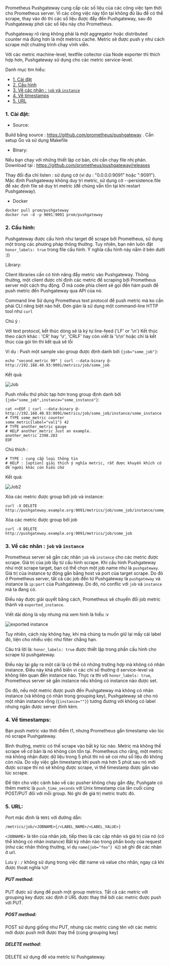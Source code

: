 Prometheus Pushgateway cung cấp các số liệu của các công việc tạm thời cho Prometheus server. Vì các công việc này tồn tại không đủ lâu để có thể scrape, thay vào đó thì các số liệu được đẩy đến Pushgateway, sau đó Pushgateway phơi các số liệu này cho Prometheus. 

Pushgateway rõ ràng không phải là một aggregator hoặc distributed counter mà đúng hơn là một metrics cache. Metric sẽ được push y như cách scrape một chương trình chạy vĩnh viễn. 

Với các metric machine-level, textfile collector của Node exporter thì thích hợp hơn, Pushgateway sử dụng cho các metric service-level. 

Danh mục tìm hiểu:

- [1. Cài đặt](#install)
- [2. Cấu hình](#config)
- [3. Về các nhãn : `job` và `instance`](#label)
- [4. Về timestamps](#timestamp)
- [5. URL](#url)


<a name="install"></a>
### 1. Cài đặt: 

- Source:

Build bằng source : https://github.com/prometheus/pushgateway . Cần setup Go và sử dụng Makefile 

- Binary:

Nếu bạn chạy với những thiết lập cơ bản, chỉ cần chạy file nhị phân. 
Download tại : https://github.com/prometheus/pushgateway/releases


Thay đổi địa chỉ listen : sử dụng cờ  (ví dụ :  "0.0.0.0:9091" hoặc ":9091").
Mặc định Pushgateway không duy trì metric, sử dụng cờ --persistence.file để xác định file sẽ duy trì metric (để chúng vẫn tồn tại khi restart Pushgateway).

- Docker 
```
docker pull prom/pushgateway
docker run -d -p 9091:9091 prom/pushgateway
```

<a name="config"></a>
### 2. Cấu hình: 

Pushgateway được cấu hình như target để scrape bởi Prometheus, sử dụng một trong các phương pháp thông thường. Tuy nhiên, bạn nên luôn đặt `honor_labels: true` trong file cấu hình. Ý nghĩa cấu hình này nằm ở bên dưới :))

Library: 

Client libraries cần có tính năng đẩy metric vào Pushgateway. Thông thường, một client được chỉ định các metric để scraping bởi Prometheus server một cách thụ động. Ở mã code phía client sẽ gọi đến hàm push để push metric đến Pushgateway qua API của nó. 

Command line 
Sử dụng Prometheus text protocol để push metric mà ko cần phải CLI riêng biệt nào hết. Đơn giản là sử dụng một command-line HTTP tool như `curl`

Chú ý : 

Với text protocol, kết thúc dòng sẽ là ký tự line-feed  ('LF' or '\n')
Kết thúc theo cách khác : 'CR' hay '\r', 'CRLF' hay còn viết là '\r\n' hoặc chỉ là kết thúc của gói tin thì kết quả sẽ lỗi


Ví dụ : Push một sample vào group được định danh bởi `{job="some_job"}`:

```
echo "second_metric 99" | curl --data-binary @- http://192.168.40.93:9091/metrics/job/some_job
```

Kết quả: 

![Job](https://raw.githubusercontent.com/locvx1234/ghichep-prometheus-v2/master/images/push_job.png)


Push nhiều thứ phức tạp hơn trong group định danh bởi `{job="some_job",instance="some_instance"}`:

```
cat <<EOF | curl --data-binary @- http://192.168.40.93:9091/metrics/job/some_job/instance/some_instance
# TYPE some_metric counter
some_metric{label="val1"} 42
# TYPE another_metric gauge
# HELP another_metric Just an example.
another_metric 2398.283
EOF
```

Chú thích : 

```
# TYPE : cung cấp loại thông tin 
# HELP : [option] giải thích ý nghĩa metric, rất được khuyến khích có để người khác còn hiểu chứ 
```

Kết quả:

![Job2](https://raw.githubusercontent.com/locvx1234/ghichep-prometheus-v2/master/images/push_job_detail.png)

Xóa các metric được group bởi job và instance:

```
curl -X DELETE http://pushgateway.example.org:9091/metrics/job/some_job/instance/some_instance
```

Xóa các metric được group bởi job

```
curl -X DELETE http://pushgateway.example.org:9091/metrics/job/some_job
```

<a name="label"></a>
### 3. Về các nhãn : `job` và `instance`

Prometheus server sẽ gắn các nhãn `job` và `instance` cho các metric được scrape. Giá trị của job lấy từ cấu hình scrape. Khi cấu hình Pushgateway như một scrape target, bạn có thể chọn một job name như là `pushgateway`. Giá trị của instance tự động gắn bằng host và port của target scrape. Do đó ở Prometheus server, tất cả các job đến từ Pushgateway là `pushgateway` và instance là `ip:port` của Pushgateway. Do đó, nó conflic với `job` và `instance` mà ta đang có. 

Điều này được giải quyết bằng cách, Prometheus sẽ chuyển đổi job metric thành và `exported_instance`. 

Viết dài dòng là vậy nhưng mà xem hình là hiểu :v

![exported instance](https://raw.githubusercontent.com/locvx1234/ghichep-prometheus-v2/master/images/exported_inststance.png)


Tuy nhiên, cách này không hay, khi mà chúng ta muốn giữ lại mấy cái label đó, tiện cho nhiều việc như filter chẳng hạn. 

Câu trả lời là: `honor_labels: true` được thiết lập trong phần cấu hình cho scrape từ pushgateway. 
 
Điều này lại gây ra một cái là có thể có những trường hợp mà không có nhãn instance. Điều này khá phổ biến vì các chỉ số thường ở service-level và không liên quan đến instance nào. Thực ra thì với `honor_labels: true`, Prometheus server sẽ gắn instance nếu không có instance nào được set. 

Do đó, nếu một metric được push đến Pushgateway mà không có nhãn instance (và không có nhãn trong grouping key), Pushgateway sẽ cho nó một nhãn instance rỗng (`{instance=""}`) tương đương với không có label nhưng ngăn được server đính kèm.

<a name="timestamp"></a>
### 4. Về timestamps:

Bạn push metric vào thời điểm t1, nhưng Prometheus gắn timestamp vào lúc nó scrape Pushgateway.

Bình thường, metric có thể scrape vào bất kỳ lúc nào. Metric mà không thể scrape về cơ bản là nó không còn tồn tại. Prometheus cho rằng, một metric mà không nhận được dữ liệu trong 5 phút thì nó sẽ coi như số liệu đó không còn nữa. Do vậy việc gắn timestamp khi push mà hơn 5 phút sau nó mới được scrape thì nó sẽ không được scrape, vì thế timestamp được gắn vào lúc scrape. 

Để tiện cho việc cảnh báo về các pusher không chạy gần đây, Pushgate có thêm metric là `push_time_seconds` với Unix timestamp của lần cuối cùng POST/PUT đối với mỗi group. Nó ghi đè giá trị metric trước đó. 

<a name="url"></a>
### 5. URL:

Port mặc định là `9091` với đường dẫn:

```
/metrics/job/<JOBNAME>{/<LABEL_NAME>/<LABEL_VALUE>}
```

`<JOBNAME>` là tên của nhãn job, tiếp theo là các cặp nhãn và giá trị của nó (có thể không có nhãn instance)
Bất kỳ nhãn nào trong phần body của request (như các nhãn thông thường, ví dụ `name{job="foo"} 42`) sẽ ghi đè các nhãn ở url. 

Lưu ý : `/` không sử dụng trong việc đặt name và value cho nhãn, ngay cả khi được thoát nghĩa `%2F`


##### PUT method: 

PUT được sử dụng để push một group metrics. Tất cả các metric với grouping key được xác định ở URL được thay thế bởi các metric được push với PUT.

##### POST method:

POST sử dụng giống như PUT, nhưng các metric cùng tên với các metric mới được push mới được thay thế (cùng grouping key)

##### DELETE method:

DELETE sử dụng để xóa metric từ Pushgateway.  
